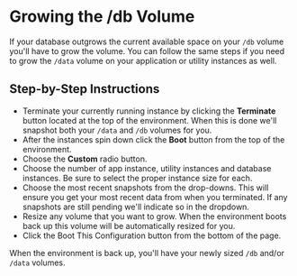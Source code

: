 # Growing the /db Volume

If your database outgrows the current available space on your `/db` volume you'll have to grow the volume. You can follow the same steps if you need to grow the `/data` volume on your application or utility instances as well.

## Step-by-Step Instructions

  - Terminate your currently running instance by clicking the **Terminate** button located at the top of the environment. When this is done we'll snapshot both your `/data` and `/db` volumes for you. 
  - After the instances spin down click the **Boot** button from the top of the environment.
  - Choose the **Custom** radio button.
  - Choose the number of app instance, utility instances and database instances. Be sure to select the proper instance size for each.
  - Choose the most recent snapshots from the drop-downs. This will ensure you get your most recent data from when you terminated. If any snapshots are still pending we'll indicate so in the dropdown.
  - Resize any volume that you want to grow. When the environment boots back up this volume will be automatically resized for you.
  - Click the Boot This Configuration button from the bottom of the page.

When the environment is back up, you'll have your newly sized `/db` and/or `/data` volumes.
